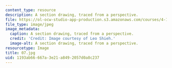 ```yaml
---
content_type: resource
description: A section drawing, traced from a perspective.
file: https://ol-ocw-studio-app-production.s3.amazonaws.com/courses/4-104-architecture-studio-intentions-spring-2005/1193ab66667a3e21a8492057d0a8c237_07.jpg
file_type: image/jpeg
image_metadata:
  caption: A section drawing, traced from a perspective.
  credit: 'Credit: Image courtesy of Leo Shieh.'
  image-alt: A section drawing, traced from a perspective.
resourcetype: Image
title: 07.jpg
uid: 1193ab66-667a-3e21-a849-2057d0a8c237
---
```

